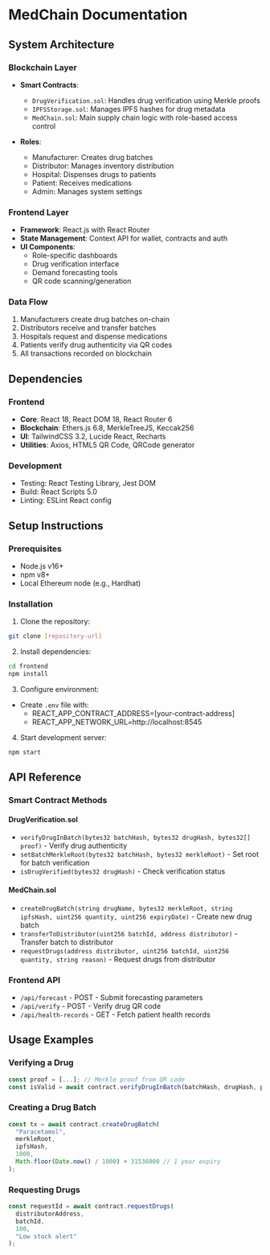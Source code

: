 # MedChain Documentation

## System Architecture

### Blockchain Layer

- **Smart Contracts**:

  - `DrugVerification.sol`: Handles drug verification using Merkle proofs
  - `IPFSStorage.sol`: Manages IPFS hashes for drug metadata
  - `MedChain.sol`: Main supply chain logic with role-based access control

- **Roles**:
  - Manufacturer: Creates drug batches
  - Distributor: Manages inventory distribution
  - Hospital: Dispenses drugs to patients
  - Patient: Receives medications
  - Admin: Manages system settings

### Frontend Layer

- **Framework**: React.js with React Router
- **State Management**: Context API for wallet, contracts and auth
- **UI Components**:
  - Role-specific dashboards
  - Drug verification interface
  - Demand forecasting tools
  - QR code scanning/generation

### Data Flow

1. Manufacturers create drug batches on-chain
2. Distributors receive and transfer batches
3. Hospitals request and dispense medications
4. Patients verify drug authenticity via QR codes
5. All transactions recorded on blockchain

## Dependencies

### Frontend

- **Core**: React 18, React DOM 18, React Router 6
- **Blockchain**: Ethers.js 6.8, MerkleTreeJS, Keccak256
- **UI**: TailwindCSS 3.2, Lucide React, Recharts
- **Utilities**: Axios, HTML5 QR Code, QRCode generator

### Development

- Testing: React Testing Library, Jest DOM
- Build: React Scripts 5.0
- Linting: ESLint React config

## Setup Instructions

### Prerequisites

- Node.js v16+
- npm v8+
- Local Ethereum node (e.g., Hardhat)

### Installation

1. Clone the repository:

```bash
git clone [repository-url]
```

2. Install dependencies:

```bash
cd frontend
npm install
```

3. Configure environment:

- Create `.env` file with:
  - REACT_APP_CONTRACT_ADDRESS=[your-contract-address]
  - REACT_APP_NETWORK_URL=http://localhost:8545

4. Start development server:

```bash
npm start
```

## API Reference

### Smart Contract Methods

#### DrugVerification.sol

- `verifyDrugInBatch(bytes32 batchHash, bytes32 drugHash, bytes32[] proof)` - Verify drug authenticity
- `setBatchMerkleRoot(bytes32 batchHash, bytes32 merkleRoot)` - Set root for batch verification
- `isDrugVerified(bytes32 drugHash)` - Check verification status

#### MedChain.sol

- `createDrugBatch(string drugName, bytes32 merkleRoot, string ipfsHash, uint256 quantity, uint256 expiryDate)` - Create new drug batch
- `transferToDistributor(uint256 batchId, address distributor)` - Transfer batch to distributor
- `requestDrugs(address distributor, uint256 batchId, uint256 quantity, string reason)` - Request drugs from distributor

### Frontend API

- `/api/forecast` - POST - Submit forecasting parameters
- `/api/verify` - POST - Verify drug QR code
- `/api/health-records` - GET - Fetch patient health records

## Usage Examples

### Verifying a Drug

```javascript
const proof = [...]; // Merkle proof from QR code
const isValid = await contract.verifyDrugInBatch(batchHash, drugHash, proof);
```

### Creating a Drug Batch

```javascript
const tx = await contract.createDrugBatch(
  "Paracetamol",
  merkleRoot,
  ipfsHash,
  1000,
  Math.floor(Date.now() / 1000) + 31536000 // 1 year expiry
);
```

### Requesting Drugs

```javascript
const requestId = await contract.requestDrugs(
  distributorAddress,
  batchId,
  100,
  "Low stock alert"
);
```
